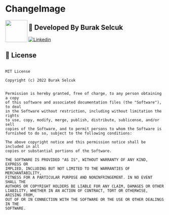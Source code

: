 # ChangeImage



 <img src="https://avatars.githubusercontent.com/u/89164849?v=4" width="70" align="left">

## 👨 Developed By Burak Selcuk
[![Linkedin](https://img.shields.io/badge/-linkedin-grey?logo=linkedin)](https://www.linkedin.com/in/burak-sel%C3%A7uk-a4740b218/)


📄 License 
-------

```

MIT License

Copyright (c) 2022 Burak Selcuk


Permission is hereby granted, free of charge, to any person obtaining a copy
of this software and associated documentation files (the "Software"), to deal
in the Software without restriction, including without limitation the rights
to use, copy, modify, merge, publish, distribute, sublicense, and/or sell
copies of the Software, and to permit persons to whom the Software is
furnished to do so, subject to the following conditions:

The above copyright notice and this permission notice shall be included in all
copies or substantial portions of the Software.

THE SOFTWARE IS PROVIDED "AS IS", WITHOUT WARRANTY OF ANY KIND, EXPRESS OR
IMPLIED, INCLUDING BUT NOT LIMITED TO THE WARRANTIES OF MERCHANTABILITY,
FITNESS FOR A PARTICULAR PURPOSE AND NONINFRINGEMENT. IN NO EVENT SHALL THE
AUTHORS OR COPYRIGHT HOLDERS BE LIABLE FOR ANY CLAIM, DAMAGES OR OTHER
LIABILITY, WHETHER IN AN ACTION OF CONTRACT, TORT OR OTHERWISE, ARISING FROM,
OUT OF OR IN CONNECTION WITH THE SOFTWARE OR THE USE OR OTHER DEALINGS IN THE
SOFTWARE.
